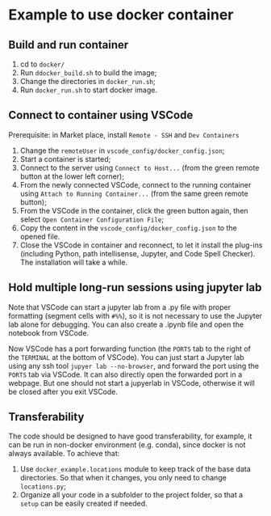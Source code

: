 # Example to use docker container

## Build and run container

1. cd to `docker/`
1. Run `ddocker_build.sh` to build the image;
2. Change the directories in `docker_run.sh`;
3. Run `docker_run.sh` to start docker image.

## Connect to container using VSCode

Prerequisite: in Market place, install `Remote - SSH` and `Dev Containers`

1. Change the `remoteUser` in `vscode_config/docker_config.json`;
2. Start a container is started;
3. Connect to the server using `Connect to Host...` (from the green remote button at the lower left corner);
4. From the newly connected VSCode, connect to the running container using `Attach to Running Container...` (from the same green remote button);
5. From the VSCode in the container, click the green button again, then select `Open Container Configuration File`;
6. Copy the content in the `vscode_config/docker_config.json` to the opened file.
7. Close the VSCode in container and reconnect, to let it install the plug-ins (including Python, path intellisense, Jupyter, and Code Spell Checker). The installation will take a while.

## Hold multiple long-run sessions using jupyter lab

Note that VSCode can start a jupyter lab from a .py file with proper formatting (segment cells with `#%%`), so it is not necessary to use the Jupyter lab alone for debugging. You can also create a .ipynb file and open the notebook from VSCode. 

Now VSCode has a port forwarding function (the `PORTS` tab to the right of the `TERMINAL` at the bottom of VSCode). You can just start a Jupyter lab using any ssh tool `jupyer lab --no-browser`, and forward the port using the `PORTS` tab via VSCode. It can also directly open the forwarded port in a webpage. But one should not start a jupyerlab in VSCode, otherwise it will be closed after you exit VSCode. 

## Transferability

The code should be designed to have good transferability, for example, it can be run in non-docker environment (e.g. conda), since docker is not always available. To achieve that:

1. Use `docker_example.locations` module to keep track of the base data directories. So that when it changes, you only need to change `locations.py`;
2. Organize all your code in a subfolder to the project folder, so that a `setup` can be easily created if needed.

